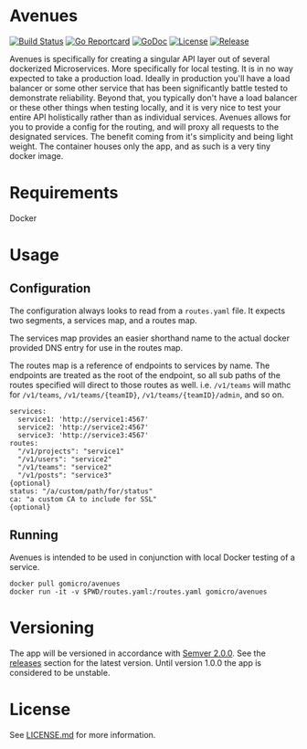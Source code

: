 # Avenues
[![Build Status](https://travis-ci.org/gomicro/avenues.svg)](https://travis-ci.org/gomicro/avenues)
[![Go Reportcard](https://goreportcard.com/badge/github.com/gomicro/avenues)](https://goreportcard.com/report/github.com/gomicro/avenues)
[![GoDoc](https://godoc.org/github.com/gomicro/avenues?status.svg)](https://godoc.org/github.com/gomicro/avenues)
[![License](https://img.shields.io/github/license/gomicro/avenues.svg)](https://github.com/gomicro/avenues/blob/master/LICENSE.md)
[![Release](https://img.shields.io/github/release/gomicro/avenues.svg)](https://github.com/gomicro/avenues/releases/latest)

Avenues is specifically for creating a singular API layer out of several dockerized Microservices.  More specifically for local testing.  It is in no way expected to take a production load.  Ideally in production you'll have a load balancer or some other service that has been significantly battle tested to demonstrate reliability. Beyond that, you typically don't have a load balancer or these other things when testing locally, and it is very nice to test your entire API holistically rather than as individual services. Avenues allows for you to provide a config for the routing, and will proxy all requests to the designated services. The benefit coming from it's simplicity and being light weight.  The container houses only the app, and as such is a very tiny docker image.

# Requirements
Docker

# Usage

## Configuration
The configuration always looks to read from a `routes.yaml` file.  It expects two segments, a services map, and a routes map.

The services map provides an easier shorthand name to the actual docker provided DNS entry for use in the routes map.

The routes map is a reference of endpoints to services by name.  The endpoints are treated as the root of the endpoint, so all sub paths of the routes specified will direct to those routes as well.  i.e. `/v1/teams` will mathc for `/v1/teams`, `/v1/teams/{teamID}`, `/v1/teams/{teamID}/admin`, and so on.

```
services:
  service1: 'http://service1:4567'
  service2: 'http://service2:4567'
  service3: 'http://service3:4567'
routes:
  "/v1/projects": "service1"
  "/v1/users": "service2"
  "/v1/teams": "service2"
  "/v1/posts": "service3"
{optional}
status: "/a/custom/path/for/status"
ca: "a custom CA to include for SSL"
{optional}
```

## Running
Avenues is intended to be used in conjunction with local Docker testing of a service.

```
docker pull gomicro/avenues
docker run -it -v $PWD/routes.yaml:/routes.yaml gomicro/avenues
```

# Versioning
The app will be versioned in accordance with [Semver 2.0.0](http://semver.org).  See the [releases](https://github.com/gomicro/avenues/releases) section for the latest version.  Until version 1.0.0 the app is considered to be unstable.

# License
See [LICENSE.md](./LICENSE.md) for more information.
